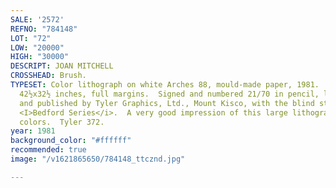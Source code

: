 ```yaml
---
SALE: '2572'
REFNO: "784148"
LOT: "72"
LOW: "20000"
HIGH: "30000"
DESCRIPT: JOAN MITCHELL
CROSSHEAD: Brush.
TYPESET: Color lithograph on white Arches 88, mould-made paper, 1981.  1080x826 mm;
  42½x32½ inches, full margins.  Signed and numbered 21/70 in pencil, lower right.  Printed
  and published by Tyler Graphics, Ltd., Mount Kisco, with the blind stamp lower right.  From
  <I>Bedford Series</i>.  A very good impression of this large lithograph with strong
  colors.  Tyler 372.
year: 1981
background_color: "#ffffff"
recommended: true
image: "/v1621865650/784148_ttcznd.jpg"

---
```

